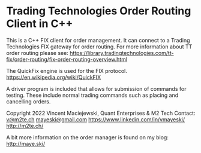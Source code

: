 # Trading Technologies Order Routing Client in C++
This is a C++ FIX client for order management. It can connect to a Trading Technologies
FIX gateway for order routing. For more information about TT order routing please see:
https://library.tradingtechnologies.com/tt-fix/order-routing/fix-order-routing-overview.html

The QuickFix engine is used for the FIX protocol. https://en.wikipedia.org/wiki/QuickFIX

A driver program is included that allows for submission of commands for testing. These
include normal trading commands such as placing and cancelling orders.

Copyright 2022 Vincent Maciejewski, Quant Enterprises & M2 Tech
Contact:
v@m2te.ch
mayeski@gmail.com
https://www.linkedin.com/in/vmayeski/
http://m2te.ch/

A bit more information on the order manager is found on my blog:
http://maye.ski/

